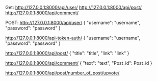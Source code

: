 Get:
http://127.0.0.1:8000/api/user/ 
http://127.0.0.1:8000/api/post/
http://127.0.0.1:8000/api/comment/


POST:
http://127.0.0.1:8000/api/user/
{
        "username": "username",
        "password": "password"
    }


http://127.0.0.1:8000/api-token-auth/
{
        "username": "username",
        "password": "password"
    }

http://127.0.0.1:8000/api/post/
{
        "title": "title",
        "link": "link"
    }

http://127.0.0.1:8000/api/comment/
{
        "text": "text",
        "Post_id": Post_id
    }

http://127.0.0.1:8000/api/post/number_of_post/upvote/